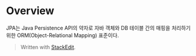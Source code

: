 # Overview

JPA는 Java Persistence API의 약자로 자바 객체와 DB 테이블 간의 매핑을 처리하기 위한 ORM(Object-Relational Mapping) 표준이다. 


> Written with [StackEdit](https://stackedit.io/).
<!--stackedit_data:
eyJoaXN0b3J5IjpbLTI5MDIzNTA0M119
-->